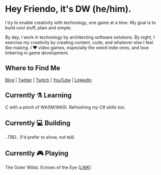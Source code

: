 # Hey Friendo, it's DW (he/him).
I try to enable creativity with technology, one game at a time. My goal is to build cool stuff, plain and simple. 

By day, I work in technology by architecting software solutions. By night, I exercise my creativity by creating content, code, and whatever else I feel like making. I ❤️ video games, especially the weird indie ones, and love tinkering in game development.

## Where to Find Me
[Blog](https://davidwesst.com/blog) | [Twitter](https://twitter.com/davidwesst) | [Twitch](https://twitch.tv/davidwesst) | [YouTube](https://youtube.com/davidwesst) | [LinkedIn](https://ca.linkedin.com/in/davidwesst)

## Currently ⚗️ Learning
C with a pinch of WASM/WASI. 
Refreshing my C# skills too.

## Currently 💻 Building
..TBD.. (I'd prefer to show, not tell)

## Currently 🎮 Playing
The Outer Wilds: Echoes of the Eye ([LINK](https://youtu.be/pt9M6WumjtE))
